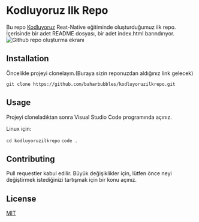 # Kodluyoruz Ilk Repo
Bu repo [Kodluyoruz](https://kodluyoruz.org/) Reat-Native eğitiminde oluşturduğumuz ilk repo. İçerisinde bir adet README dosyası, bir adet index.html barındırıyor.
![Github repo oluşturma ekranı]()

## Installation
Öncelikle projeyi clonelayın.(Buraya sizin reponuzdan aldığınız link gelecek)

`git clone https://github.com/baharbubbles/kodluyoruzilkrepo.git`

## Usage 
Projeyi cloneladıktan sonra Visual Studio Code programında açınız.

Linux için:

`cd kodluyoruzilkrepo`
`code .`

## Contributing
Pull requestler kabul edilir. Büyük değişiklikler için, lütfen önce neyi değiştirmek istediğinizi tartışmak için bir konu açınız.

## License
[MIT](https://choosealicense.com/licenses/mit/)


